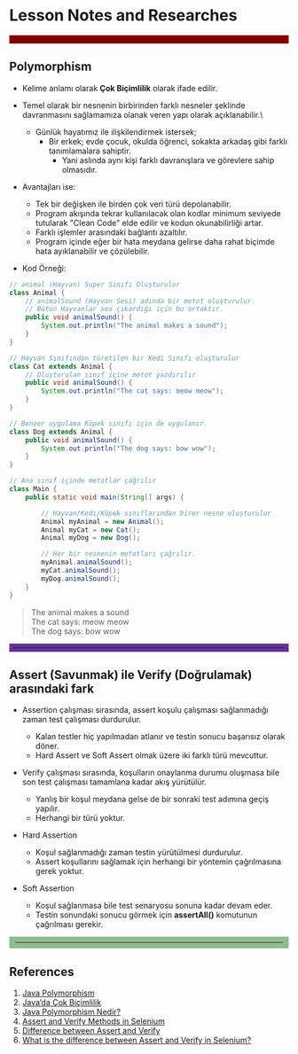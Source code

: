 # Lesson Notes and Researches

<hr style="border:7px solid darkred">

## Polymorphism

* Kelime anlamı olarak **Çok Biçimlilik** olarak ifade edilir.

* Temel olarak bir nesnenin birbirinden farklı nesneler şeklinde davranmasını sağlamamıza olanak veren yapı olarak açıklanabilir.\
  * Günlük hayatımız ile ilişkilendirmek istersek;
    * Bir erkek; evde çocuk, okulda öğrenci, sokakta arkadaş gibi farklı tanımlamalara sahiptir.
      * Yani aslında aynı kişi farklı davranışlara ve görevlere sahip olmasıdır.

* Avantajları ise:
  * Tek bir değişken ile birden çok veri türü depolanabilir.
  * Program akışında tekrar kullanılacak olan kodlar minimum seviyede tutularak "Clean Code" elde edilir ve kodun okunabilirliği artar.
  * Farklı işlemler arasındaki bağlantı azaltılır.
  * Program içinde eğer bir hata meydana gelirse daha rahat biçimde hata ayıklanabilir ve çözülebilir.

* Kod Örneği:

```java
// animal (Hayvan) Super Sınıfı Oluşturulur
class Animal {
    // animalSound (Hayvan Sesi) adında bir metot oluşturulur.
    // Bütün Hayvanlar ses çıkardığı için bu ortaktır.
    public void animalSound() {
        System.out.println("The animal makes a sound");
    }
}

// Hayvan Sınıfından türetilen bir Kedi Sınıfı oluşturulur
class Cat extends Animal {
    // Oluşturulan sınıf içine metot yazdırılır
    public void animalSound() {
        System.out.println("The cat says: meow meow");
    }
}

// Benzer uygulama Köpek sınıfı için de uygulanır.
class Dog extends Animal {
    public void animalSound() {
        System.out.println("The dog says: bow wow");
    }
}
```

```java
// Ana sınıf içinde metotlar çağrılır
class Main {
    public static void main(String[] args) {

        // Hayvan/Kedi/Köpek sınıflarından birer nesne oluşturulur
        Animal myAnimal = new Animal();
        Animal myCat = new Cat();
        Animal myDog = new Dog();

        // Her bir nesnenin metotları çağrılır.
        myAnimal.animalSound();
        myCat.animalSound();
        myDog.animalSound();
    }
}
```
> The animal makes a sound\
The cat says: meow meow\
The dog says: bow wow

<hr style="border:7px solid rebeccapurple">

## Assert (Savunmak) ile Verify (Doğrulamak) arasındaki fark

* Assertion çalışması sırasında, assert koşulu çalışması sağlanmadığı zaman test çalışması durdurulur.
  * Kalan testler hiç yapılmadan atlanır ve testin sonucu başarısız olarak döner.
  * Hard Assert ve Soft Assert olmak üzere iki farklı türü mevcuttur.

* Verify çalışması sırasında, koşulların onaylanma durumu oluşmasa bile son test çalışması tamamlana kadar akış yürütülür.
  * Yanlış bir koşul meydana gelse de bir sonraki test adımına geçiş yapılır.
  * Herhangi bir türü yoktur.

* Hard Assertion
  * Koşul sağlanmadığı zaman testin yürütülmesi durdurulur.
  * Assert koşullarını sağlamak için herhangi bir yöntemin çağrılmasına gerek yoktur.
* Soft Assertion
  * Koşul sağlanmasa bile test senaryosu sonuna kadar devam eder.
  * Testin sonundaki sonucu görmek için **assertAll()** komutunun çağrılması gerekir.

<hr style="border:10px solid darkseagreen">

## References

1) [Java Polymorphism](https://www.w3schools.com/java/java_polymorphism.asp)
2) [Java’da Çok Biçimlilik](https://www.kodkampusu.com/javada-cok-bicimlilik-polymorphism/#close)
3) [Java Polymorphism Nedir?](https://emrecelen.com.tr/java-polymorphism-nedir/)
4) [Assert and Verify Methods in Selenium](https://www.browserstack.com/guide/verify-and-assert-in-selenium#:~:text=Difference%20between%20Assert%20and%20Verify%20in%20selenium&text=These%20assertions%20are%20used%20as,assert%20conditions%20are%20not%20met.)
5) [Difference between Assert and Verify](https://artoftesting.com/difference-between-assert-and-verify)
6) [What is the difference between Assert and Verify in Selenium?](https://www.tutorialspoint.com/what-is-the-difference-between-assert-and-verify-in-selenium)

